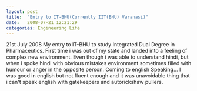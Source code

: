 ```yaml
---
layout: post
title:  "Entry to IT-BHU(Currently IIT(BHU) Varanasi)"
date:   2008-07-21 12:21:29
categories: Engineering Life 
---
```


21st July 2008 My entry to IT-BHU to study Integrated Dual Degree in Pharmaceutics. First time i was out of my state and 
landed into a feeling of complex new environment. Even though i was able to understand hindi, but when i spoke hindi with obvious mistakes environment sometimes filled with humour or anger in the opposite person.
Coming to english Speaking... I was good in english but not fluent enough and it was unavoidable thing that i can't speak english with gatekeepers and autorickshaw pullers. 






